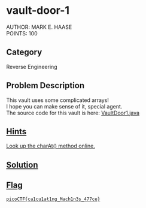 <h1>vault-door-1</h1>
AUTHOR: MARK E. HAASE<br>
POINTS: 100

<h2>Category</h2>
Reverse Engineering

<h2>Problem Description</h2>
This vault uses some complicated arrays!<br>
I hope you can make sense of it, special agent.<br>
The source code for this vault is here: <a href="https://github.com/laiyutong/picoCTF_2019_writeup/blob/main/Reverse%20Engineering/vault-door-1/VaultDoor1.java">VaultDoor1.java

<h2>Hints</h2>
Look up the charAt() method online.

<h2>Solution</h2>


<h2>Flag</h2>
<code>picoCTF{ca1cu1at1ng_Mach1n3s_477ce}</code>
